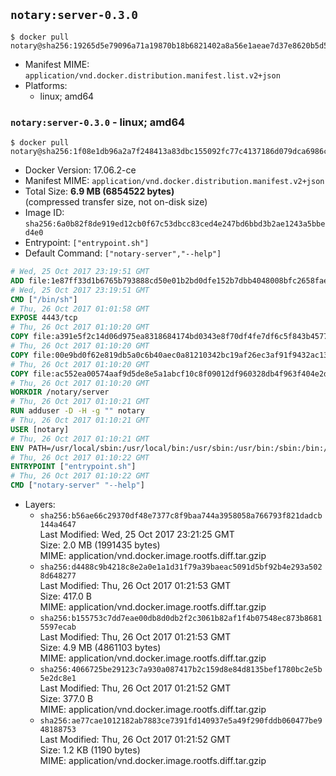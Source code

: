 ## `notary:server-0.3.0`

```console
$ docker pull notary@sha256:19265d5e79096a71a19870b18b6821402a8a56e1aeae7d37e8620b5d5c704511
```

-	Manifest MIME: `application/vnd.docker.distribution.manifest.list.v2+json`
-	Platforms:
	-	linux; amd64

### `notary:server-0.3.0` - linux; amd64

```console
$ docker pull notary@sha256:1f08e1db96a2a7f248413a83dbc155092fc77c4137186d079dca6986c32103ea
```

-	Docker Version: 17.06.2-ce
-	Manifest MIME: `application/vnd.docker.distribution.manifest.v2+json`
-	Total Size: **6.9 MB (6854522 bytes)**  
	(compressed transfer size, not on-disk size)
-	Image ID: `sha256:6a0b82f8de919ed12cb0f67c53dbcc83ced4e247bd6bbd3b2ae1243a5bbed4e0`
-	Entrypoint: `["entrypoint.sh"]`
-	Default Command: `["notary-server","--help"]`

```dockerfile
# Wed, 25 Oct 2017 23:19:51 GMT
ADD file:1e87ff33d1b6765b793888cd50e01b2bd0dfe152b7dbb4048008bfc2658faea7 in / 
# Wed, 25 Oct 2017 23:19:51 GMT
CMD ["/bin/sh"]
# Thu, 26 Oct 2017 01:01:58 GMT
EXPOSE 4443/tcp
# Thu, 26 Oct 2017 01:10:20 GMT
COPY file:a391e5f2c14d06d975ea8318684174bd0343e8f70df4fe7df6c5f843b4577f75 in /notary/server/ 
# Thu, 26 Oct 2017 01:10:20 GMT
COPY file:00e9bd0f62e819db5a0c6b40aec0a81210342bc19af26ec3af91f9432ac13587 in /notary/server/ 
# Thu, 26 Oct 2017 01:10:20 GMT
COPY file:ac552ea00574aaf9d5de8e5a1abcf10c8f09012df960328db4f963f404e2d409 in /notary/server/ 
# Thu, 26 Oct 2017 01:10:20 GMT
WORKDIR /notary/server
# Thu, 26 Oct 2017 01:10:21 GMT
RUN adduser -D -H -g "" notary
# Thu, 26 Oct 2017 01:10:21 GMT
USER [notary]
# Thu, 26 Oct 2017 01:10:21 GMT
ENV PATH=/usr/local/sbin:/usr/local/bin:/usr/sbin:/usr/bin:/sbin:/bin:/notary/server
# Thu, 26 Oct 2017 01:10:22 GMT
ENTRYPOINT ["entrypoint.sh"]
# Thu, 26 Oct 2017 01:10:22 GMT
CMD ["notary-server" "--help"]
```

-	Layers:
	-	`sha256:b56ae66c29370df48e7377c8f9baa744a3958058a766793f821dadcb144a4647`  
		Last Modified: Wed, 25 Oct 2017 23:21:25 GMT  
		Size: 2.0 MB (1991435 bytes)  
		MIME: application/vnd.docker.image.rootfs.diff.tar.gzip
	-	`sha256:d4488c9b4218c8e2a0e1a1d31f79a39baeac5091d5bf92b4e293a5028d648277`  
		Last Modified: Thu, 26 Oct 2017 01:21:53 GMT  
		Size: 417.0 B  
		MIME: application/vnd.docker.image.rootfs.diff.tar.gzip
	-	`sha256:b155753c7dd7eae00db8d0db2f2c3061b82af1f4b07548ec873b86815597ecab`  
		Last Modified: Thu, 26 Oct 2017 01:21:53 GMT  
		Size: 4.9 MB (4861103 bytes)  
		MIME: application/vnd.docker.image.rootfs.diff.tar.gzip
	-	`sha256:4066725be29123c7a930a087417b2c159d8e84d8135bef1780bc2e5b5e2dc8e1`  
		Last Modified: Thu, 26 Oct 2017 01:21:52 GMT  
		Size: 377.0 B  
		MIME: application/vnd.docker.image.rootfs.diff.tar.gzip
	-	`sha256:ae77cae1012182ab7883ce7391fd140937e5a49f290fddb060477be948188753`  
		Last Modified: Thu, 26 Oct 2017 01:21:52 GMT  
		Size: 1.2 KB (1190 bytes)  
		MIME: application/vnd.docker.image.rootfs.diff.tar.gzip
